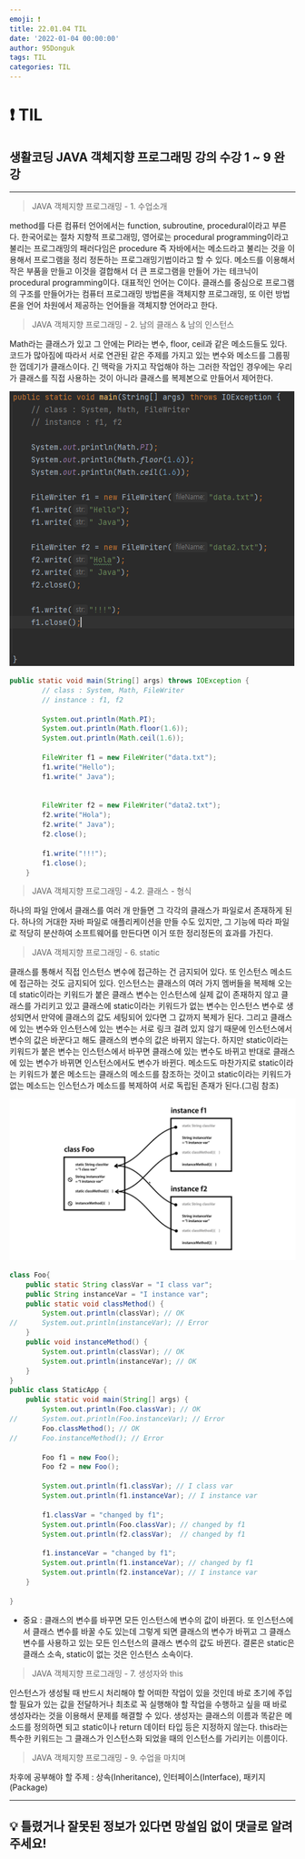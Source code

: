 ```yaml
---
emoji: ❗
title: 22.01.04 TIL
date: '2022-01-04 00:00:00'
author: 95Donguk
tags: TIL
categories: TIL
---
```


# ❗ TIL

## 생활코딩 JAVA 객체지향 프로그래밍 강의 수강 1 ~ 9 완강
***
>JAVA 객체지향 프로그래밍 - 1. 수업소개

method를 다른 컴퓨터 언어에서는 function, subroutine, procedural이라고 부른다.
한국어로는 절차 지향적 프로그래밍, 영어로는 procedural programming이라고 불리는 프로그래밍의 패러다임은 procedure 즉 자바에서는 메소드라고 불리는 것을 이용해서 프로그램을 정리 정돈하는 프로그래밍기법이라고 할 수 있다. 메소드를 이용해서 작은 부품을 만들고 이것을 결합해서 더 큰 프로그램을 만들어 가는 테크닉이 procedural programming이다.
대표적인 언어는 C이다. 클래스를 중심으로 프로그램의 구조를 만들어가는 컴퓨터 프로그래밍 방법론을 객체지향 프로그래밍, 또 이런 방법론을 언어 차원에서 제공하는 언어들을 객체지향 언어라고 한다.

>JAVA 객체지향 프로그래밍 - 2. 남의 클래스 & 남의 인스턴스

Math라는 클래스가 있고 그 안에는 PI라는 변수, floor, ceil과 같은 메소드들도 있다. 코드가 많아짐에 따라서 서로 연관된 같은 주제를 가지고 있는 변수와 메소드를 그룹핑한 껍데기가 클래스이다. 긴 맥락을 가지고 작업해야 하는 그러한 작업인 경우에는 우리가 클래스를 직접 사용하는 것이 아니라 클래스를 복제본으로 만들어서 제어한다.

![JAVA_OOP_2.PNG](JAVA_OOP_2.PNG)

```java
public static void main(String[] args) throws IOException {
        // class : System, Math, FileWriter
        // instance : f1, f2
         
        System.out.println(Math.PI);
        System.out.println(Math.floor(1.6));
        System.out.println(Math.ceil(1.6));
         
        FileWriter f1 = new FileWriter("data.txt");
        f1.write("Hello");
        f1.write(" Java");
         
         
        FileWriter f2 = new FileWriter("data2.txt");
        f2.write("Hola");
        f2.write(" Java");
        f2.close();
         
        f1.write("!!!");
        f1.close();
    }
```

>JAVA 객체지향 프로그래밍 - 4.2. 클래스 - 형식

하나의 파일 안에서 클래스를 여러 개 만들면 그 각각의 클래스가 파일로서 존재하게 된다.
하나의 거대한 자바 파일로 애플리케이션을 만들 수도 있지만, 그 기능에 따라 파일로 적당히 분산하여 소프트웨어를 만든다면 이거 또한 정리정돈의 효과를 가진다.

>JAVA 객체지향 프로그래밍 - 6. static

클래스를 통해서 직접 인스턴스 변수에 접근하는 건 금지되어 있다. 또 인스턴스 메소드에 접근하는 것도 금지되어 있다. 인스턴스는 클래스의 여러 가지 멤버들을 복제해 오는데 static이라는 키워드가 붙은 클래스 변수는 인스턴스에 실제 값이 존재하지 않고 클래스를 가리키고 있고 클래스에 static이라는 키워드가 없는 변수는 인스턴스 변수로 생성되면서 만약에 클래스의 값도 세팅되어 있다면 그 값까지 복제가 된다. 그리고 클래스에 있는 변수와 인스턴스에 있는 변수는 서로 링크 걸려 있지 않기 때문에 인스턴스에서 변수의 값은 바꾼다고 해도 클래스의 변수의 값은 바뀌지 않는다. 하지만 static이라는 키워드가 붙은 변수는 인스턴스에서 바꾸면 클래스에 있는 변수도 바뀌고 반대로 클래스에 있는 변수가 바뀌면 인스턴스에서도 변수가 바뀐다. 메소드도 마찬가지로 static이라는 키워드가 붙은 메소드는 클래스의 메소드를 참조하는 것이고 static이라는 키워드가 없는 메소드는 인스턴스가 메소드를 복제하여 서로 독립된 존재가 된다.(그림 참조)


![JAVA_OOP_6.PNG](JAVA_OOP_6.PNG)

```java
class Foo{
    public static String classVar = "I class var";
    public String instanceVar = "I instance var";
    public static void classMethod() {
        System.out.println(classVar); // OK
//      System.out.println(instanceVar); // Error
    }
    public void instanceMethod() {
        System.out.println(classVar); // OK
        System.out.println(instanceVar); // OK
    }
}
public class StaticApp {
    public static void main(String[] args) {
        System.out.println(Foo.classVar); // OK
//      System.out.println(Foo.instanceVar); // Error
        Foo.classMethod(); // OK
//      Foo.instanceMethod(); // Error
         
        Foo f1 = new Foo();
        Foo f2 = new Foo();
    
        System.out.println(f1.classVar); // I class var
        System.out.println(f1.instanceVar); // I instance var
     
        f1.classVar = "changed by f1";
        System.out.println(Foo.classVar); // changed by f1
        System.out.println(f2.classVar);  // changed by f1
    
        f1.instanceVar = "changed by f1";
        System.out.println(f1.instanceVar); // changed by f1
        System.out.println(f2.instanceVar); // I instance var
    }
 
}
```


* 중요 : 클래스의 변수를 바꾸면 모든 인스턴스에 변수의 값이 바뀐다. 또 인스턴스에서 클래스 변수를 바꿀 수도 있는데 그렇게 되면 클래스의 변수가 바뀌고 그 클래스 변수를 사용하고 있는 모든 인스턴스의 클래스 변수의 값도 바뀐다.
결론은 static은 클래스 소속, static이 없는 것은 인스턴스 소속이다.

>JAVA 객체지향 프로그래밍 - 7. 생성자와 this

인스턴스가 생성될 때 반드시 처리해야 할 어떠한 작업이 있을 것인데 바로 초기에 주입할 필요가 있는 값을 전달하거나 최초로 꼭 실행해야 할 작업을 수행하고 싶을 때 바로 생성자라는 것을 이용해서 문제를 해결할 수 있다. 생성자는 클래스의 이름과 똑같은 메소드를 정의하면 되고 static이나 return 데이터 타입 등은 지정하지 않는다. this라는 특수한 키워드는 그 클래스가 인스턴스화 되었을 때의 인스턴스를 가리키는 이름이다.

>JAVA 객체지향 프로그래밍 - 9. 수업을 마치며

차후에 공부해야 할 주제 : 상속(Inheritance), 인터페이스(Interface), 패키지(Package)

***
## 💡 틀렸거나 잘못된 정보가 있다면 망설임 없이 댓글로 알려주세요!

